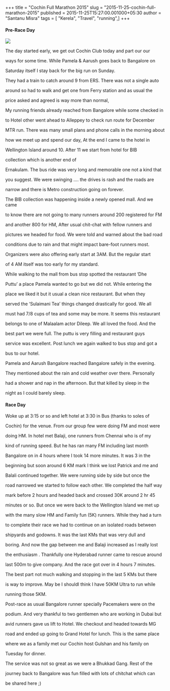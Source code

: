 +++
title = "Cochin Full Marathon 2015"
slug = "2015-11-25-cochin-full-marathon-2015"
published = 2015-11-25T15:27:00.001000+05:30
author = "Santanu Misra"
tags = [ "Kerela", "Travel", "running",]
+++
#### Pre-Race Day

[![](../images/2015-11-25-cochin-full-marathon-2015-Cochin.jpg)](https://www.flickr.com/photos/santm/albums/72157661689219675)

The day started early, we get out Cochin Club today and part our our
ways for some time. While Pamela & Aarush goes back to Bangalore on
Saturday itself I stay back for the big run on Sunday.

  

They had a train to catch around 9 from ERS. There was not a single auto
around so had to walk and get one from Ferry station and as usual the
price asked and agreed is way more than normal,

  

My running friends already reached from Bangalore while some checked in
to Hotel other went ahead to Alleppey to check run route for December
MTR run. There was many small plans and phone calls in the morning about
how we meet up and spend our day, At the end I came to the hotel in
Wellington Island around 10. After 11 we start from hotel for BIB
collection which is another end of 

  

Ernakulam. The bus ride was very long and memorable one not a kind that
you suggest. We were swinging …. the drives is rash and the roads are
narrow and there is Metro construction going on forever.

  

The BIB collection was happening inside a newly opened mall. And we came
to know there are not going to many runners around 200 registered for FM
and another 800 for HM, After usual chit-chat with fellow runners and
pictures we headed for food. We were told and warned about the bad road
conditions due to rain and that might impact bare-foot runners most.
Organizers were also offering early start at 3AM. But the regular start
of 4 AM itself was too early for my standard.

  

While walking to the mall from bus stop spotted the restaurant ‘Dhe
Puttu’ a place Pamela wanted to go but we did not. While entering the
place we liked it but it usual a clean nice restaurant. But when they
served the ‘Sulaimani Tea’ things changed drastically for good. We all
must had 7/8 cups of tea and some may be more. It seems this restaurant
belongs to one of Malaalam actor Dileep. We all loved the food. And the
best part we were full. The puttu is very filling and restaurant guys
service was excellent. Post lunch we again walked to bus stop and got a
bus to our hotel. 

  

Pamela and Aarush Bangalore reached Bangalore safely in the evening.
They mentioned about the rain and cold weather over there. Personally
had a shower and nap in the afternoon. But that killed by sleep in the
night as I could barely sleep. 

  

#### Race Day

  

Woke up at 3:15 or so and left hotel at 3:30 in Bus (thanks to soles of
Cochin) for the venue. From our group few were doing FM and most were
doing HM. In hotel met Balaji, one runners from Chennai who is of my
kind of running speed. But he has ran many FM including last month
Bangalore on in 4 hours where I took 14 more minutes. It was 3 in the
beginning but soon around 6 KM mark I think we lost Patrick and me and
Balali continued together. We were running side by side but once the
road narrowed we started to follow each other. We completed the half way
mark before 2 hours and headed back and crossed 30K around 2 hr 45
minutes or so. But once we were back to the Wellington Island we met up
with the many slow HM and Family fun (5K) runners. While they had a turn
to complete their race we had to continue on an isolated roads between
shipyards and godowns. It was the last KMs that was very dull and
boring. And now the gap between me and Balaji increased as I really lost
the enthusiasm . Thankfully one Hyderabad runner came to rescue around
last 500m to give company. And the race got over in 4 hours 7 minutes.
The best part not much walking and stopping in the last 5 KMs but there
is way to improve. May be I shouldI think I have 50KM Ultra to run while
running those 5KM. 

  

Post-race as usual Bangalore runner specially Pacemakers were on the
podium. And very thankful to two gentlemen who are working in Dubai but
avid runners gave us lift to Hotel. We checkout and headed towards MG
road and ended up going to Grand Hotel for lunch. This is the same place
where we as a family met our Cochin host Gulshan and his family on
Tuesday for dinner.

  

The service was not so great as we were a Bhukkad Gang. Rest of the
journey back to Bangalore was fun filled with lots of chitchat which can
be shared here ;)
